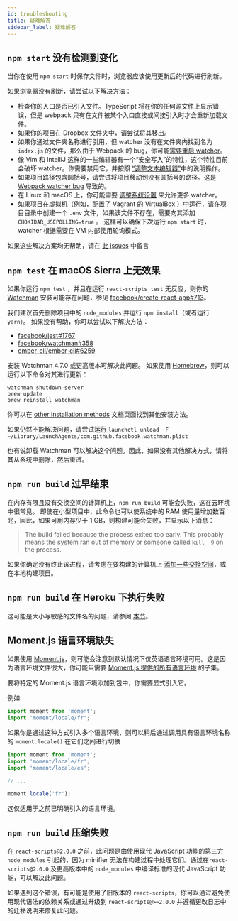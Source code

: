 ```yaml
---
id: troubleshooting
title: 疑难解答
sidebar_label: 疑难解答
---
```


## `npm start` 没有检测到变化

当你在使用 `npm start` 时保存文件时，浏览器应该使用更新后的代码进行刷新。

如果浏览器没有刷新，请尝试以下解决方法：

- 检查你的入口是否已引入文件。TypeScript 将在你的任何源文件上显示错误，但是 webpack 只有在文件被某个入口直接或间接引入时才会重新加载文件。
- 如果你的项目在 Dropbox 文件夹中，请尝试将其移出。
- 如果你通过文件夹名称进行引用，但 watcher 没有在文件夹内找到名为 `index.js` 的文件，那么由于 Webpack 的 bug，你可能[需要重启 watcher](https://github.com/facebook/create-react-app/issues/1164)。
- 像 Vim 和 IntelliJ 这样的一些编辑器有一个“安全写入”的特性，这个特性目前会破坏 watcher。你需要禁用它，并按照 [“调整文本编辑器”](https://webpack.js.org/guides/development/#adjusting-your-text-editor)中的说明操作。
- 如果项目路径包含圆括号，请尝试将项目移动到没有圆括号的路径。这是 [Webpack watcher bug](https://github.com/webpack/watchpack/issues/42) 导致的。
- 在 Linux 和 macOS 上，你可能需要 [调整系统设置](https://github.com/webpack/docs/wiki/troubleshooting#not-enough-watchers) 来允许更多 watcher。
- 如果项目在虚拟机（例如，配置了 Vagrant 的 VirtualBox ）中运行，请在项目目录中创建一个 `.env` 文件，如果该文件不存在，需要向其添加 `CHOKIDAR_USEPOLLING=true` 。 这样可以确保下次运行 `npm start` 时，watcher 根据需要在 VM 内部使用轮询模式。

如果这些解决方案均无帮助，请在 [此 issues](https://github.com/facebook/create-react-app/issues/659) 中留言

## `npm test` 在 macOS Sierra 上无效果

如果你运行 `npm test` ，并且在运行 `react-scripts test` 无反应，则你的 [Watchman](https://facebook.github.io/watchman/) 安装可能存在问题，参见 [facebook/create-react-app#713](https://github.com/facebook/create-react-app/issues/713)。

我们建议首先删除项目中的 `node_modules` 并运行 `npm install`（或者运行 `yarn`）。 如果没有帮助，你可以尝试以下解决方法：

- [facebook/jest#1767](https://github.com/facebook/jest/issues/1767)
- [facebook/watchman#358](https://github.com/facebook/watchman/issues/358)
- [ember-cli/ember-cli#6259](https://github.com/ember-cli/ember-cli/issues/6259)

安装 Watchman 4.7.0 或更高版本可解决此问题。 如果使用 [Homebrew](https://brew.sh/)，则可以运行以下命令对其进行更新：

```
watchman shutdown-server
brew update
brew reinstall watchman
```

你可以在 [other installation methods](https://facebook.github.io/watchman/docs/install.html#build-install) 文档页面找到其他安装方法。

如果仍然不能解决问题，请尝试运行 `launchctl unload -F ~/Library/LaunchAgents/com.github.facebook.watchman.plist`

也有说卸载 Watchman 可以解决这个问题。因此，如果没有其他解决方式，请将其从系统中删除，然后重试。

## `npm run build` 过早结束

在内存有限且没有交换空间的计算机上，`npm run build` 可能会失败，这在云环境中很常见。 即使在小型项目中，此命令也可以使系统中的 RAM 使用量增加数百兆，因此，如果可用内存少于 1 GB，则构建可能会失败，并显示以下消息：

> The build failed because the process exited too early. This probably means the system ran out of memory or someone called `kill -9` on the process.

如果你确定没有终止该进程，请考虑在要构建的计算机上 [添加一些交换空间](https://www.digitalocean.com/community/tutorials/how-to-add-swap-on-ubuntu-14-04)，或在本地构建项目。

## `npm run build` 在 Heroku 下执行失败

这可能是大小写敏感的文件名的问题，请参阅 [本节](deployment.md#resolving-heroku-deployment-errors)。

## Moment.js 语言环境缺失

如果使用 [Moment.js](https://momentjs.com/)，则可能会注意到默认情况下仅英语语言环境可用。这是因为语言环境文件很大，你可能只需要 [Moment.js 提供的所有语言环境](https://momentjs.com/#multiple-locale-support) 的子集。

要将特定的 Moment.js 语言环境添加到包中，你需要显式引入它。

例如:

```js
import moment from 'moment';
import 'moment/locale/fr';
```

如果你是通过这种方式引入多个语言环境，则可以稍后通过调用具有语言环境名称的 `moment.locale()` 在它们之间进行切换

```js
import moment from 'moment';
import 'moment/locale/fr';
import 'moment/locale/es';

// ...

moment.locale('fr');
```

这仅适用于之前已明确引入的语言环境。

## `npm run build` 压缩失败

在 `react-scripts@2.0.0` 之前，此问题是由使用现代 JavaScript 功能的第三方 `node_modules` 引起的，因为 minifier 无法在构建过程中处理它们。通过在`react-scripts@2.0.0` 及更高版本中的 `node_modules` 中编译标准的现代 JavaScript 功能，可以解决此问题。

如果遇到这个错误，有可能是使用了旧版本的 `react-scripts`，你可以通过避免使用现代语法的依赖关系或通过升级到 `react-scripts@>=2.0.0` 并遵循更改日志中的迁移说明来修复此问题。
